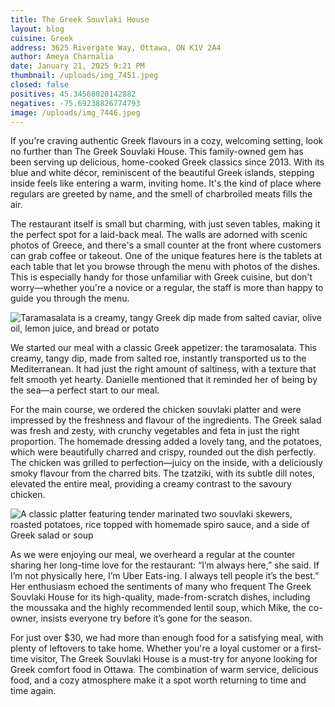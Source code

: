 ```yaml
---
title: The Greek Souvlaki House
layout: blog
cuisine: Greek
address: 3625 Rivergate Way, Ottawa, ON K1V 2A4
author: Ameya Charnalia
date: January 21, 2025 9:21 PM
thumbnail: /uploads/img_7451.jpeg
closed: false
positives: 45.34568020142882
negatives: -75.69238826774793
image: /uploads/img_7446.jpeg
---
```

If you're craving authentic Greek flavours in a cozy, welcoming setting, look no further than The Greek Souvlaki House. This family-owned gem has been serving up delicious, home-cooked Greek classics since 2013. With its blue and white décor, reminiscent of the beautiful Greek islands, stepping inside feels like entering a warm, inviting home. It's the kind of place where regulars are greeted by name, and the smell of charbroiled meats fills the air.

The restaurant itself is small but charming, with just seven tables, making it the perfect spot for a laid-back meal. The walls are adorned with scenic photos of Greece, and there's a small counter at the front where customers can grab coffee or takeout. One of the unique features here is the tablets at each table that let you browse through the menu with photos of the dishes. This is especially handy for those unfamiliar with Greek cuisine, but don't worry—whether you're a novice or a regular, the staff is more than happy to guide you through the menu.

![Taramasalata is a creamy, tangy Greek dip made from salted caviar, olive oil, lemon juice, and bread or potato](/uploads/img_7447.jpeg "The Greek Souvlaki House taramasalata")

We started our meal with a classic Greek appetizer: the taramosalata. This creamy, tangy dip, made from salted roe, instantly transported us to the Mediterranean. It had just the right amount of saltiness, with a texture that felt smooth yet hearty. Danielle mentioned that it reminded her of being by the sea—a perfect start to our meal.

For the main course, we ordered the chicken souvlaki platter and were impressed by the freshness and flavour of the ingredients. The Greek salad was fresh and zesty, with crunchy vegetables and feta in just the right proportion. The homemade dressing added a lovely tang, and the potatoes, which were beautifully charred and crispy, rounded out the dish perfectly. The chicken was grilled to perfection—juicy on the inside, with a deliciously smoky flavour from the charred bits. The tzatziki, with its subtle dill notes, elevated the entire meal, providing a creamy contrast to the savoury chicken.

![A classic platter featuring tender marinated two souvlaki skewers, roasted potatoes, rice topped with homemade spiro sauce, and a side of Greek salad or soup](/uploads/img_7451.jpeg "The Greek Souvlaki House chicken souvlaki platter")

As we were enjoying our meal, we overheard a regular at the counter sharing her long-time love for the restaurant: “I’m always here,” she said. If I’m not physically here, I’m Uber Eats-ing. I always tell people it’s the best.” Her enthusiasm echoed the sentiments of many who frequent The Greek Souvlaki House for its high-quality, made-from-scratch dishes, including the moussaka and the highly recommended lentil soup, which Mike, the co-owner, insists everyone try before it’s gone for the season.

For just over $30, we had more than enough food for a satisfying meal, with plenty of leftovers to take home. Whether you're a loyal customer or a first-time visitor, The Greek Souvlaki House is a must-try for anyone looking for Greek comfort food in Ottawa. The combination of warm service, delicious food, and a cozy atmosphere make it a spot worth returning to time and time again.
